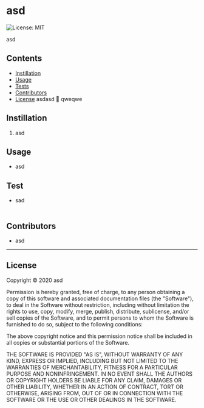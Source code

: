 
# asd
![License: MIT](https://img.shields.io/badge/License-MIT-blue.svg)

asd


## Contents
* [Instillation](#Instillation)
* [Usage](#Usage)
* [Tests](#Tests)
* [Contributors](#Contributors)
* [License](#License)
asdasd  qweqwe

## Instillation
1. asd<br />


## Usage
- asd<br />


## Test
- sad<br /><br />


## Contributors
- asd<br />

---
## License
Copyright © 2020 asd

Permission is hereby granted, free of charge, to any person obtaining a copy
of this software and associated documentation files (the "Software"), to deal
in the Software without restriction, including without limitation the rights
to use, copy, modify, merge, publish, distribute, sublicense, and/or sell
copies of the Software, and to permit persons to whom the Software is
furnished to do so, subject to the following conditions:

The above copyright notice and this permission notice shall be included in all
copies or substantial portions of the Software.

THE SOFTWARE IS PROVIDED "AS IS", WITHOUT WARRANTY OF ANY KIND, EXPRESS OR
IMPLIED, INCLUDING BUT NOT LIMITED TO THE WARRANTIES OF MERCHANTABILITY,
FITNESS FOR A PARTICULAR PURPOSE AND NONINFRINGEMENT. IN NO EVENT SHALL THE
AUTHORS OR COPYRIGHT HOLDERS BE LIABLE FOR ANY CLAIM, DAMAGES OR OTHER
LIABILITY, WHETHER IN AN ACTION OF CONTRACT, TORT OR OTHERWISE, ARISING FROM,
OUT OF OR IN CONNECTION WITH THE SOFTWARE OR THE USE OR OTHER DEALINGS IN THE
SOFTWARE.
